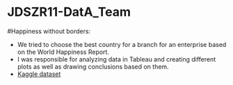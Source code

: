 # JDSZR11-DatA_Team
#Happiness without borders:
- We tried to choose the best country for a branch for an enterprise based on the World Happiness Report.
- I was responsible for analyzing data in Tableau and creating different plots as well as drawing conclusions based on them.
- [Kaggle dataset](https://www.kaggle.com/datasets/unsdsn/world-happiness)
